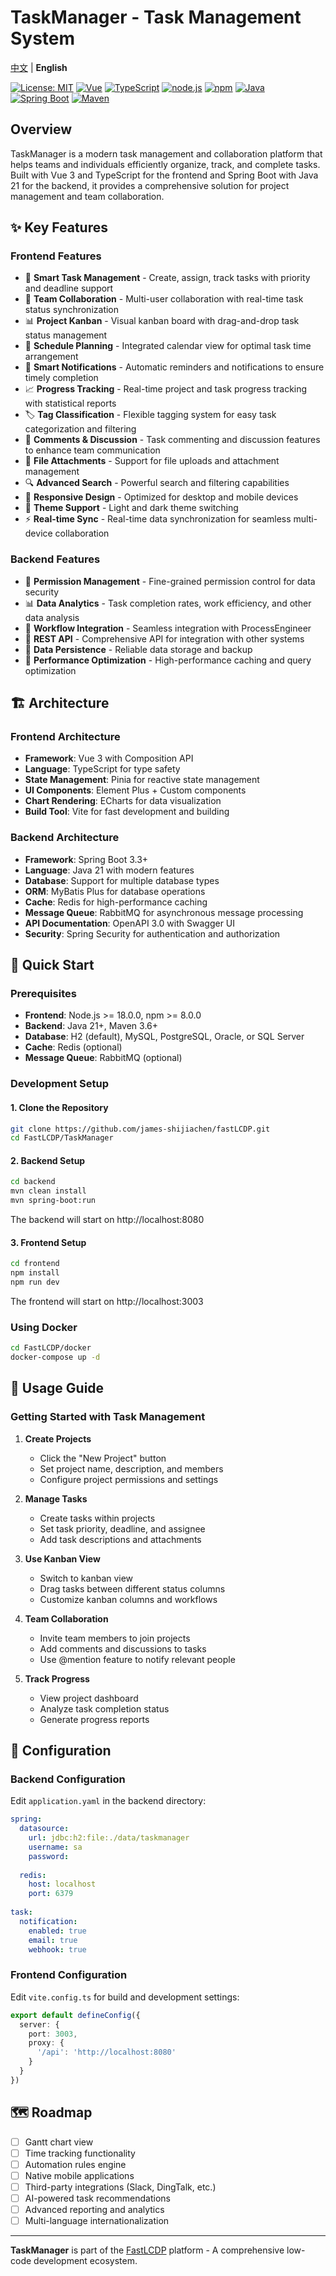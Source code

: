 # TaskManager - Task Management System

[中文](README.zh.md) | **English**

[![License: MIT](https://img.shields.io/badge/License-MIT-yellow.svg)](https://github.com/james-shijiachen/fastLCDP/blob/main/LICENSE)
[![Vue](https://img.shields.io/badge/Vue-3.0+-green.svg)](https://vuejs.org/)
[![TypeScript](https://img.shields.io/badge/TypeScript-5.0+-blue.svg)](https://www.typescriptlang.org/)
[![node.js](https://img.shields.io/badge/node.js-18.0+-green.svg)](https://nodejs.org/)
[![npm](https://img.shields.io/badge/npm-8.0+-orange.svg)](https://www.npmjs.com/)
[![Java](https://img.shields.io/badge/Java-21+-orange.svg)](https://www.oracle.com/java/)
[![Spring Boot](https://img.shields.io/badge/Spring%20Boot-3.3+-green.svg)](https://spring.io/projects/spring-boot)
[![Maven](https://img.shields.io/badge/Maven-3.6+-orange.svg)](https://maven.apache.org/)

## Overview

TaskManager is a modern task management and collaboration platform that helps teams and individuals efficiently organize, track, and complete tasks. Built with Vue 3 and TypeScript for the frontend and Spring Boot with Java 21 for the backend, it provides a comprehensive solution for project management and team collaboration.

## ✨ Key Features

### Frontend Features
- 🎯 **Smart Task Management** - Create, assign, track tasks with priority and deadline support
- 👥 **Team Collaboration** - Multi-user collaboration with real-time task status synchronization
- 📊 **Project Kanban** - Visual kanban board with drag-and-drop task status management
- 📅 **Schedule Planning** - Integrated calendar view for optimal task time arrangement
- 🔔 **Smart Notifications** - Automatic reminders and notifications to ensure timely completion
- 📈 **Progress Tracking** - Real-time project and task progress tracking with statistical reports
- 🏷️ **Tag Classification** - Flexible tagging system for easy task categorization and filtering
- 💬 **Comments & Discussion** - Task commenting and discussion features to enhance team communication
- 📎 **File Attachments** - Support for file uploads and attachment management
- 🔍 **Advanced Search** - Powerful search and filtering capabilities
- 📱 **Responsive Design** - Optimized for desktop and mobile devices
- 🌙 **Theme Support** - Light and dark theme switching
- ⚡ **Real-time Sync** - Real-time data synchronization for seamless multi-device collaboration

### Backend Features
- 🔐 **Permission Management** - Fine-grained permission control for data security
- 📊 **Data Analytics** - Task completion rates, work efficiency, and other data analysis
- 🔄 **Workflow Integration** - Seamless integration with ProcessEngineer
- 🔌 **REST API** - Comprehensive API for integration with other systems
- 💾 **Data Persistence** - Reliable data storage and backup
- 🚀 **Performance Optimization** - High-performance caching and query optimization

## 🏗️ Architecture

### Frontend Architecture
- **Framework**: Vue 3 with Composition API
- **Language**: TypeScript for type safety
- **State Management**: Pinia for reactive state management
- **UI Components**: Element Plus + Custom components
- **Chart Rendering**: ECharts for data visualization
- **Build Tool**: Vite for fast development and building

### Backend Architecture
- **Framework**: Spring Boot 3.3+
- **Language**: Java 21 with modern features
- **Database**: Support for multiple database types
- **ORM**: MyBatis Plus for database operations
- **Cache**: Redis for high-performance caching
- **Message Queue**: RabbitMQ for asynchronous message processing
- **API Documentation**: OpenAPI 3.0 with Swagger UI
- **Security**: Spring Security for authentication and authorization

## 🚀 Quick Start

### Prerequisites
- **Frontend**: Node.js >= 18.0.0, npm >= 8.0.0
- **Backend**: Java 21+, Maven 3.6+
- **Database**: H2 (default), MySQL, PostgreSQL, Oracle, or SQL Server
- **Cache**: Redis (optional)
- **Message Queue**: RabbitMQ (optional)

### Development Setup

#### 1. Clone the Repository
```bash
git clone https://github.com/james-shijiachen/fastLCDP.git
cd FastLCDP/TaskManager
```

#### 2. Backend Setup
```bash
cd backend
mvn clean install
mvn spring-boot:run
```
The backend will start on http://localhost:8080

#### 3. Frontend Setup
```bash
cd frontend
npm install
npm run dev
```
The frontend will start on http://localhost:3003

### Using Docker

```bash
cd FastLCDP/docker
docker-compose up -d
```

## 📖 Usage Guide

### Getting Started with Task Management

1. **Create Projects**
   - Click the "New Project" button
   - Set project name, description, and members
   - Configure project permissions and settings

2. **Manage Tasks**
   - Create tasks within projects
   - Set task priority, deadline, and assignee
   - Add task descriptions and attachments

3. **Use Kanban View**
   - Switch to kanban view
   - Drag tasks between different status columns
   - Customize kanban columns and workflows

4. **Team Collaboration**
   - Invite team members to join projects
   - Add comments and discussions to tasks
   - Use @mention feature to notify relevant people

5. **Track Progress**
   - View project dashboard
   - Analyze task completion status
   - Generate progress reports

## 🔧 Configuration

### Backend Configuration
Edit `application.yaml` in the backend directory:

```yaml
spring:
  datasource:
    url: jdbc:h2:file:./data/taskmanager
    username: sa
    password: 
  
  redis:
    host: localhost
    port: 6379
    
task:
  notification:
    enabled: true
    email: true
    webhook: true
```

### Frontend Configuration
Edit `vite.config.ts` for build and development settings:

```typescript
export default defineConfig({
  server: {
    port: 3003,
    proxy: {
      '/api': 'http://localhost:8080'
    }
  }
})
```

## 🗺️ Roadmap

- [ ] Gantt chart view
- [ ] Time tracking functionality
- [ ] Automation rules engine
- [ ] Native mobile applications
- [ ] Third-party integrations (Slack, DingTalk, etc.)
- [ ] AI-powered task recommendations
- [ ] Advanced reporting and analytics
- [ ] Multi-language internationalization

---

**TaskManager** is part of the [FastLCDP](../README.md) platform - A comprehensive low-code development ecosystem.